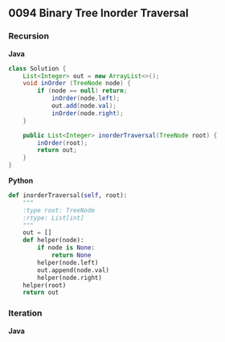 ## 0094 Binary Tree Inorder Traversal
### Recursion
**Java**
```java
class Solution {
    List<Integer> out = new ArrayList<>();
    void inOrder (TreeNode node) {
        if (node == null) return;
            inOrder(node.left);
            out.add(node.val);
            inOrder(node.right);
    }

    public List<Integer> inorderTraversal(TreeNode root) {
        inOrder(root);
        return out;
    }
}
```
**Python** 
```python
def inorderTraversal(self, root):
    """
    :type root: TreeNode
    :rtype: List[int]
    """
    out = []
    def helper(node):
        if node is None:
            return None
        helper(node.left)
        out.append(node.val)
        helper(node.right)
    helper(root)
    return out

```
### Iteration
**Java**

